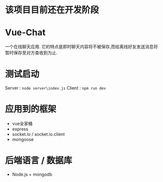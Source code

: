 # 该项目目前还在开发阶段

# Vue-Chat

一个在线聊天应用.
它的特点是即时聊天内容将不被保存,而给离线好友发送消息将暂时保存至对方查收到为止.

# 测试启动

Server : `node server\index.js`
Client : `npm run dev`

# 应用到的框架
* vue全家桶
* express
* socket.io / socket.io.client
* mongoose

# 后端语言 / 数据库
* Node.js + mongodb